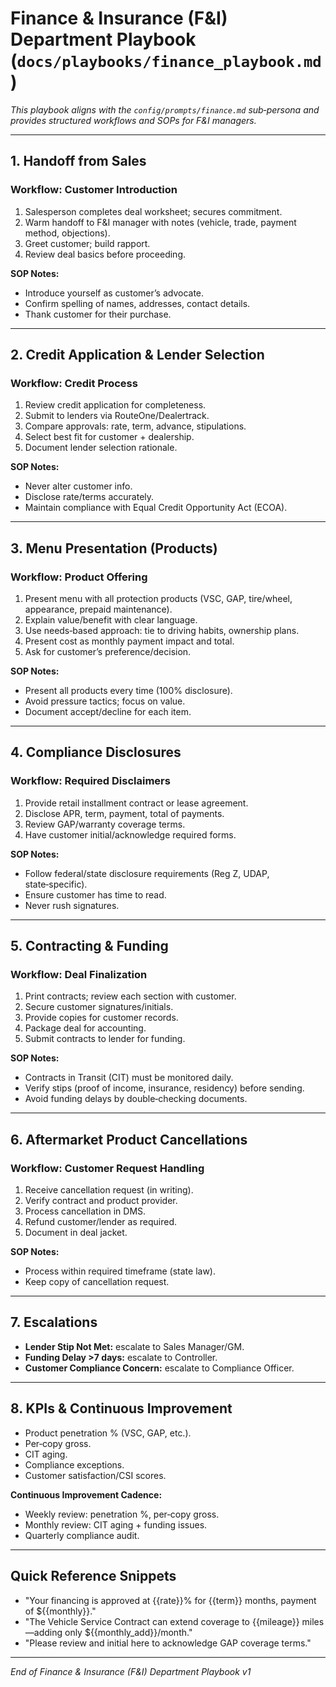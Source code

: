 # Finance & Insurance (F\&I) Department Playbook (`docs/playbooks/finance_playbook.md`)

*This playbook aligns with the `config/prompts/finance.md` sub‑persona and provides structured workflows and SOPs for F\&I managers.*

---

## 1. Handoff from Sales

### Workflow: Customer Introduction

1. Salesperson completes deal worksheet; secures commitment.
2. Warm handoff to F\&I manager with notes (vehicle, trade, payment method, objections).
3. Greet customer; build rapport.
4. Review deal basics before proceeding.

**SOP Notes:**

* Introduce yourself as customer’s advocate.
* Confirm spelling of names, addresses, contact details.
* Thank customer for their purchase.

---

## 2. Credit Application & Lender Selection

### Workflow: Credit Process

1. Review credit application for completeness.
2. Submit to lenders via RouteOne/Dealertrack.
3. Compare approvals: rate, term, advance, stipulations.
4. Select best fit for customer + dealership.
5. Document lender selection rationale.

**SOP Notes:**

* Never alter customer info.
* Disclose rate/terms accurately.
* Maintain compliance with Equal Credit Opportunity Act (ECOA).

---

## 3. Menu Presentation (Products)

### Workflow: Product Offering

1. Present menu with all protection products (VSC, GAP, tire/wheel, appearance, prepaid maintenance).
2. Explain value/benefit with clear language.
3. Use needs‑based approach: tie to driving habits, ownership plans.
4. Present cost as monthly payment impact and total.
5. Ask for customer’s preference/decision.

**SOP Notes:**

* Present all products every time (100% disclosure).
* Avoid pressure tactics; focus on value.
* Document accept/decline for each item.

---

## 4. Compliance Disclosures

### Workflow: Required Disclaimers

1. Provide retail installment contract or lease agreement.
2. Disclose APR, term, payment, total of payments.
3. Review GAP/warranty coverage terms.
4. Have customer initial/acknowledge required forms.

**SOP Notes:**

* Follow federal/state disclosure requirements (Reg Z, UDAP, state‑specific).
* Ensure customer has time to read.
* Never rush signatures.

---

## 5. Contracting & Funding

### Workflow: Deal Finalization

1. Print contracts; review each section with customer.
2. Secure customer signatures/initials.
3. Provide copies for customer records.
4. Package deal for accounting.
5. Submit contracts to lender for funding.

**SOP Notes:**

* Contracts in Transit (CIT) must be monitored daily.
* Verify stips (proof of income, insurance, residency) before sending.
* Avoid funding delays by double‑checking documents.

---

## 6. Aftermarket Product Cancellations

### Workflow: Customer Request Handling

1. Receive cancellation request (in writing).
2. Verify contract and product provider.
3. Process cancellation in DMS.
4. Refund customer/lender as required.
5. Document in deal jacket.

**SOP Notes:**

* Process within required timeframe (state law).
* Keep copy of cancellation request.

---

## 7. Escalations

* **Lender Stip Not Met:** escalate to Sales Manager/GM.
* **Funding Delay >7 days:** escalate to Controller.
* **Customer Compliance Concern:** escalate to Compliance Officer.

---

## 8. KPIs & Continuous Improvement

* Product penetration % (VSC, GAP, etc.).
* Per‑copy gross.
* CIT aging.
* Compliance exceptions.
* Customer satisfaction/CSI scores.

**Continuous Improvement Cadence:**

* Weekly review: penetration %, per‑copy gross.
* Monthly review: CIT aging + funding issues.
* Quarterly compliance audit.

---

## Quick Reference Snippets

* "Your financing is approved at {{rate}}% for {{term}} months, payment of \${{monthly}}."
* "The Vehicle Service Contract can extend coverage to {{mileage}} miles—adding only \${{monthly\_add}}/month."
* "Please review and initial here to acknowledge GAP coverage terms."

---

*End of Finance & Insurance (F\&I) Department Playbook v1*

